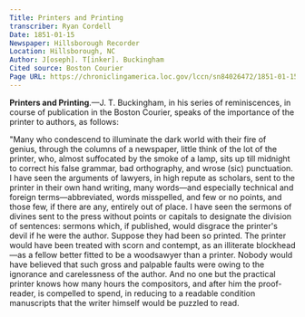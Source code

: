 ```yaml
---
Title: Printers and Printing
transcriber: Ryan Cordell
Date: 1851-01-15
Newspaper: Hillsborough Recorder
Location: Hillsborough, NC
Author: J[oseph]. T[inker]. Buckingham  
Cited source: Boston Courier
Page URL: https://chroniclingamerica.loc.gov/lccn/sn84026472/1851-01-15/ed-1/seq-2/
---
```


**Printers and Printing**.—J. T. Buckingham, in his series of reminiscences, in course of publication in the Boston Courier, speaks of the importance of the printer to authors, as follows: 

"Many who condescend to illuminate the dark world with their fire of genius, through the columns of a newspaper, little think of the lot of the printer, who, almost suffocated by the smoke of a lamp, sits up till midnight to correct his false grammar, bad orthography, and wrose (sic) punctuation. I have seen the arguments of lawyers, in high repute as scholars, sent to the printer in their own hand writing, many words—and especially technical and foreign terms—abbreviated, words misspelled, and few or no points, and those few, if there are any, entirely out of place. I have seen the sermons of divines sent to the press without points or capitals to designate the division of sentences: sermons which, if published, would disgrace the printer's devil if he were the author. Suppose they had been so printed. The printer would have been treated with scorn and contempt, as an illiterate blockhead—as a fellow better fitted to be a woodsawyer than a printer. Nobody would have believed that such gross and palpable faults were owing to the ignorance and carelessness of the author. And no one but the practical printer knows how many hours the compositors, and after him the proof-reader, is compelled to spend, in reducing to a readable condition manuscripts that the writer himself would be puzzled to read.
